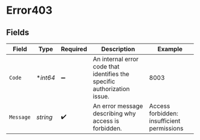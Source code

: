 # Error403


## Fields

| Field                                                                    | Type                                                                     | Required                                                                 | Description                                                              | Example                                                                  |
| ------------------------------------------------------------------------ | ------------------------------------------------------------------------ | ------------------------------------------------------------------------ | ------------------------------------------------------------------------ | ------------------------------------------------------------------------ |
| `Code`                                                                   | **int64*                                                                 | :heavy_minus_sign:                                                       | An internal error code that identifies the specific authorization issue. | 8003                                                                     |
| `Message`                                                                | *string*                                                                 | :heavy_check_mark:                                                       | An error message describing why access is forbidden.                     | Access forbidden: insufficient permissions                               |
